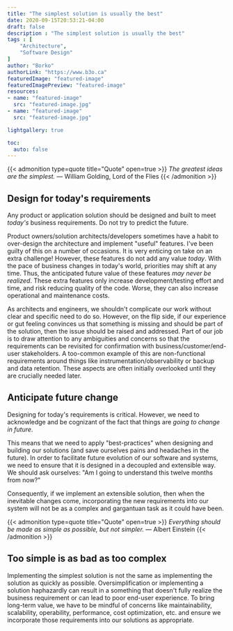 ```yaml
---
title: "The simplest solution is usually the best"
date: 2020-09-15T20:53:21-04:00
draft: false
description : "The simplest solution is usually the best"
tags : [
    "Architecture",
    "Software Design"
]
author: "Borko"
authorLink: "https://www.b3o.ca"
featuredImage: "featured-image"
featuredImagePreview: "featured-image"
resources:
- name: "featured-image"
  src: "featured-image.jpg"
- name: "featured-image"
  src: "featured-image.jpg"

lightgallery: true

toc:
  auto: false
---
```


{{< admonition type=quote title="Quote" open=true >}}
*The greatest ideas are the simplest.*
― William Golding, Lord of the Flies
{{< /admonition >}}

## Design for today's requirements

Any product or application solution should be designed and built to meet *today's* business requirements. Do not try to predict the future.

Product owners/solution architects/developers sometimes have a habit to over-design the architecture and implement "useful" features. I've been guilty of this on a number of occasions. It is very enticing on take on an extra challenge! However, these features do not add any value *today*. With the pace of business changes in today's world, priorities may shift at any time. Thus, the anticipated future value of these features *may never be realized*. These extra features only increase development/testing effort and time, and risk reducing quality of the code. Worse, they can also increase operational and maintenance costs.

As architects and engineers, we shouldn't complicate our work without clear and specific need to do so.  However, on the flip side, if our experience or gut feeling convinces us that something is missing and should be part of the solution, then the issue should be raised and addressed. Part of our job is to draw attention to any ambiguities and concerns so that the requirements can be revisited for confirmation with business/customer/end-user stakeholders. A too-common example of this are non-functional requirements around things like instrumentation/observability or backup and data retention. These aspects are often initially overlooked until they are crucially needed later.

## Anticipate future change

Designing for today's requirements is critical.  However, we need to acknowledge and be cognizant of the fact that things are *going to change in future*. 

This means that we need to apply "best-practices" when designing and building our solutions (and save ourselves pains and headaches in the future). In order to facilitate future evolution of our software and systems, we need to ensure that it is designed in a decoupled and extensible way. We should ask ourselves: "Am I going to understand this twelve months from now?"

Consequently, if we implement an extensible solution, then when the inevitable changes come, incorporating the new requirements into our system will not be as a complex and gargantuan task as it could have been.

{{< admonition type=quote title="Quote" open=true >}}
*Everything should be made as simple as possible, but not simpler.*
― Albert Einstein
{{< /admonition >}}

## Too simple is as bad as too complex

Implementing the simplest solution is not the same as implementing the solution as quickly as possible. Oversimplification or implementing a solution haphazardly can result in a something that doesn't fully realize the business requirement or can lead to poor end-user experience. To bring long-term value, we have to be mindful of concerns like maintainability, scalability, operability, performance, cost optimization, etc. and ensure we incorporate those requirements into our solutions as appropriate.